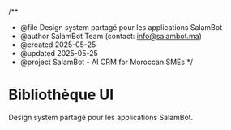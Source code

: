 /**
 * @file        Design system partagé pour les applications SalamBot
 * @author      SalamBot Team (contact: info@salambot.ma)
 * @created     2025-05-25
 * @updated     2025-05-25
 * @project     SalamBot - AI CRM for Moroccan SMEs
 */

# Bibliothèque UI

Design system partagé pour les applications SalamBot.
